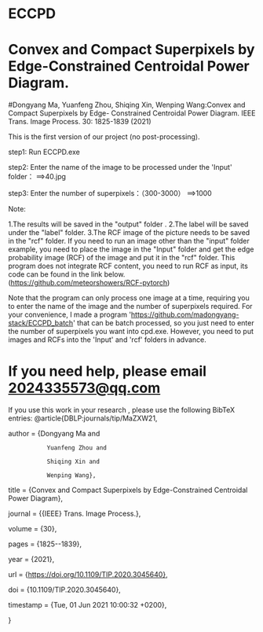 # ECCPD
# Convex and Compact Superpixels by Edge-Constrained Centroidal Power Diagram.
#Dongyang Ma, Yuanfeng Zhou, Shiqing Xin, Wenping Wang:Convex and Compact Superpixels by Edge- Constrained Centroidal Power Diagram. IEEE Trans. Image Process. 30: 1825-1839 (2021)

This is the first version of our project (no post-processing). 

step1:
Run ECCPD.exe 


step2:
Enter the name of the image to be processed under the 'Input' folder：
==>40.jpg


step3:
Enter the number of superpixels：（300-3000）
==>1000



Note:


1.The results will be saved in the "output" folder .
2.The label will be saved under the "label" folder. 
3.The RCF image of the picture needs to be saved in the "rcf" folder. 
If you need to run an image other than the "input" folder example, you need to place the image in the "Input" folder and get the edge probability image (RCF) 
of the image and put it in the "rcf" folder. This program does not integrate RCF content, you need to run RCF as input, its code can be found in the link below. 
 (https://github.com/meteorshowers/RCF-pytorch)

Note that the program can only process one image at a time, requiring you to enter the name of the image and the number of superpixels required. For your convenience, I made a program 'https://github.com/madongyang-stack/ECCPD_batch' that can be batch processed, so you just need to enter the number of superpixels you want into cpd.exe. However, you need to put images and RCFs into the 'Input' and 'rcf' folders in advance.  
# If you need help, please email 2024335573@qq.com

If you use this work in your research , please use the following BibTeX entries:
@article{DBLP:journals/tip/MaZXW21,

  author    = {Dongyang Ma and
  
               Yuanfeng Zhou and
               
               Shiqing Xin and
               
               Wenping Wang},
               
  title     = {Convex and Compact Superpixels by Edge-Constrained Centroidal Power
               Diagram},
               
  journal   = {{IEEE} Trans. Image Process.},
  
  volume    = {30},
  
  pages     = {1825--1839},
  
  year      = {2021},
  
  url       = {https://doi.org/10.1109/TIP.2020.3045640},
  
  doi       = {10.1109/TIP.2020.3045640},
  
  timestamp = {Tue, 01 Jun 2021 10:00:32 +0200},
  
}
